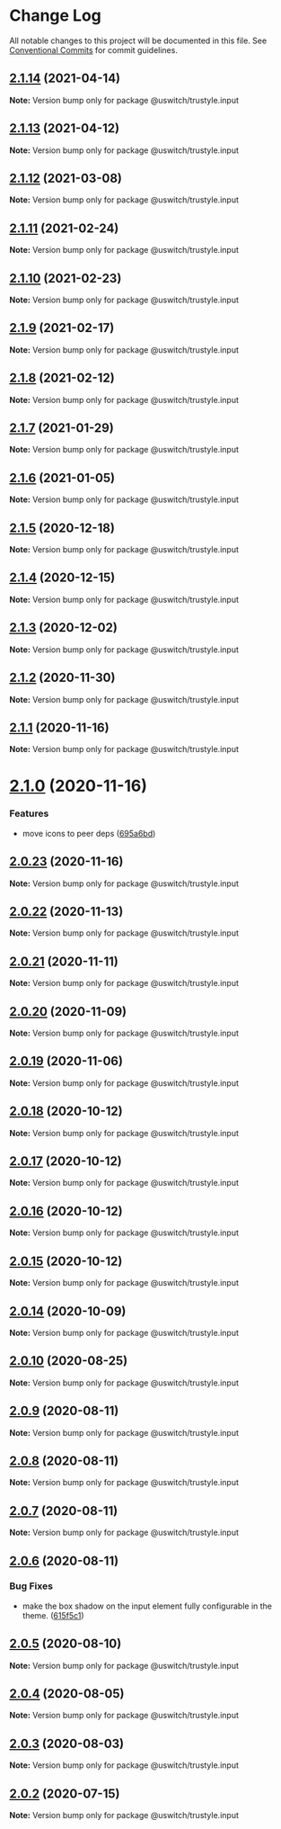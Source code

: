 # Change Log

All notable changes to this project will be documented in this file.
See [Conventional Commits](https://conventionalcommits.org) for commit guidelines.

## [2.1.14](https://github.com/uswitch/trustyle/compare/@uswitch/trustyle.input@2.1.13...@uswitch/trustyle.input@2.1.14) (2021-04-14)

**Note:** Version bump only for package @uswitch/trustyle.input





## [2.1.13](https://github.com/uswitch/trustyle/compare/@uswitch/trustyle.input@2.1.12...@uswitch/trustyle.input@2.1.13) (2021-04-12)

**Note:** Version bump only for package @uswitch/trustyle.input





## [2.1.12](https://github.com/uswitch/trustyle/compare/@uswitch/trustyle.input@2.1.11...@uswitch/trustyle.input@2.1.12) (2021-03-08)

**Note:** Version bump only for package @uswitch/trustyle.input





## [2.1.11](https://github.com/uswitch/trustyle/compare/@uswitch/trustyle.input@2.1.9...@uswitch/trustyle.input@2.1.11) (2021-02-24)

**Note:** Version bump only for package @uswitch/trustyle.input






## [2.1.10](https://github.com/uswitch/trustyle/compare/@uswitch/trustyle.input@2.1.9...@uswitch/trustyle.input@2.1.10) (2021-02-23)

**Note:** Version bump only for package @uswitch/trustyle.input





## [2.1.9](https://github.com/uswitch/trustyle/compare/@uswitch/trustyle.input@2.1.8...@uswitch/trustyle.input@2.1.9) (2021-02-17)

**Note:** Version bump only for package @uswitch/trustyle.input





## [2.1.8](https://github.com/uswitch/trustyle/compare/@uswitch/trustyle.input@2.1.7...@uswitch/trustyle.input@2.1.8) (2021-02-12)

**Note:** Version bump only for package @uswitch/trustyle.input





## [2.1.7](https://github.com/uswitch/trustyle/compare/@uswitch/trustyle.input@2.1.6...@uswitch/trustyle.input@2.1.7) (2021-01-29)

**Note:** Version bump only for package @uswitch/trustyle.input





## [2.1.6](https://github.com/uswitch/trustyle/compare/@uswitch/trustyle.input@2.1.5...@uswitch/trustyle.input@2.1.6) (2021-01-05)

**Note:** Version bump only for package @uswitch/trustyle.input





## [2.1.5](https://github.com/uswitch/trustyle/compare/@uswitch/trustyle.input@2.1.4...@uswitch/trustyle.input@2.1.5) (2020-12-18)

**Note:** Version bump only for package @uswitch/trustyle.input





## [2.1.4](https://github.com/uswitch/trustyle/compare/@uswitch/trustyle.input@2.1.3...@uswitch/trustyle.input@2.1.4) (2020-12-15)

**Note:** Version bump only for package @uswitch/trustyle.input





## [2.1.3](https://github.com/uswitch/trustyle/compare/@uswitch/trustyle.input@2.1.2...@uswitch/trustyle.input@2.1.3) (2020-12-02)

**Note:** Version bump only for package @uswitch/trustyle.input





## [2.1.2](https://github.com/uswitch/trustyle/compare/@uswitch/trustyle.input@2.1.1...@uswitch/trustyle.input@2.1.2) (2020-11-30)

**Note:** Version bump only for package @uswitch/trustyle.input






## [2.1.1](https://github.com/uswitch/trustyle/compare/@uswitch/trustyle.input@2.1.0...@uswitch/trustyle.input@2.1.1) (2020-11-16)

**Note:** Version bump only for package @uswitch/trustyle.input





# [2.1.0](https://github.com/uswitch/trustyle/compare/@uswitch/trustyle.input@2.0.23...@uswitch/trustyle.input@2.1.0) (2020-11-16)


### Features

* move icons to peer deps ([695a6bd](https://github.com/uswitch/trustyle/commit/695a6bd))





## [2.0.23](https://github.com/uswitch/trustyle/compare/@uswitch/trustyle.input@2.0.22...@uswitch/trustyle.input@2.0.23) (2020-11-16)

**Note:** Version bump only for package @uswitch/trustyle.input





## [2.0.22](https://github.com/uswitch/trustyle/compare/@uswitch/trustyle.input@2.0.21...@uswitch/trustyle.input@2.0.22) (2020-11-13)

**Note:** Version bump only for package @uswitch/trustyle.input





## [2.0.21](https://github.com/uswitch/trustyle/compare/@uswitch/trustyle.input@2.0.20...@uswitch/trustyle.input@2.0.21) (2020-11-11)

**Note:** Version bump only for package @uswitch/trustyle.input





## [2.0.20](https://github.com/uswitch/trustyle/compare/@uswitch/trustyle.input@2.0.19...@uswitch/trustyle.input@2.0.20) (2020-11-09)

**Note:** Version bump only for package @uswitch/trustyle.input





## [2.0.19](https://github.com/uswitch/trustyle/compare/@uswitch/trustyle.input@2.0.18...@uswitch/trustyle.input@2.0.19) (2020-11-06)

**Note:** Version bump only for package @uswitch/trustyle.input





## [2.0.18](https://github.com/uswitch/trustyle/compare/@uswitch/trustyle.input@2.0.16...@uswitch/trustyle.input@2.0.18) (2020-10-12)

**Note:** Version bump only for package @uswitch/trustyle.input





## [2.0.17](https://github.com/uswitch/trustyle/compare/@uswitch/trustyle.input@2.0.16...@uswitch/trustyle.input@2.0.17) (2020-10-12)

**Note:** Version bump only for package @uswitch/trustyle.input





## [2.0.16](https://github.com/uswitch/trustyle/compare/@uswitch/trustyle.input@2.0.14...@uswitch/trustyle.input@2.0.16) (2020-10-12)

**Note:** Version bump only for package @uswitch/trustyle.input





## [2.0.15](https://github.com/uswitch/trustyle/compare/@uswitch/trustyle.input@2.0.14...@uswitch/trustyle.input@2.0.15) (2020-10-12)

**Note:** Version bump only for package @uswitch/trustyle.input





## [2.0.14](https://github.com/uswitch/trustyle/compare/@uswitch/trustyle.input@2.0.13...@uswitch/trustyle.input@2.0.14) (2020-10-09)

**Note:** Version bump only for package @uswitch/trustyle.input






## [2.0.10](https://github.com/uswitch/trustyle/compare/@uswitch/trustyle.input@2.0.9...@uswitch/trustyle.input@2.0.10) (2020-08-25)

**Note:** Version bump only for package @uswitch/trustyle.input





## [2.0.9](https://github.com/uswitch/trustyle/compare/@uswitch/trustyle.input@2.0.7...@uswitch/trustyle.input@2.0.9) (2020-08-11)

**Note:** Version bump only for package @uswitch/trustyle.input





## [2.0.8](https://github.com/uswitch/trustyle/compare/@uswitch/trustyle.input@2.0.7...@uswitch/trustyle.input@2.0.8) (2020-08-11)

**Note:** Version bump only for package @uswitch/trustyle.input





## [2.0.7](https://github.com/uswitch/trustyle/compare/@uswitch/trustyle.input@2.0.6...@uswitch/trustyle.input@2.0.7) (2020-08-11)

**Note:** Version bump only for package @uswitch/trustyle.input





## [2.0.6](https://github.com/uswitch/trustyle/compare/@uswitch/trustyle.input@2.0.5...@uswitch/trustyle.input@2.0.6) (2020-08-11)


### Bug Fixes

* make the box shadow on the input element fully configurable in the theme. ([615f5c1](https://github.com/uswitch/trustyle/commit/615f5c1))





## [2.0.5](https://github.com/uswitch/trustyle/compare/@uswitch/trustyle.input@2.0.2...@uswitch/trustyle.input@2.0.5) (2020-08-10)

**Note:** Version bump only for package @uswitch/trustyle.input





## [2.0.4](https://github.com/uswitch/trustyle/compare/@uswitch/trustyle.input@2.0.2...@uswitch/trustyle.input@2.0.4) (2020-08-05)

**Note:** Version bump only for package @uswitch/trustyle.input





## [2.0.3](https://github.com/uswitch/trustyle/compare/@uswitch/trustyle.input@2.0.2...@uswitch/trustyle.input@2.0.3) (2020-08-03)

**Note:** Version bump only for package @uswitch/trustyle.input





## [2.0.2](https://github.com/uswitch/trustyle/compare/@uswitch/trustyle.input@2.0.1...@uswitch/trustyle.input@2.0.2) (2020-07-15)

**Note:** Version bump only for package @uswitch/trustyle.input
